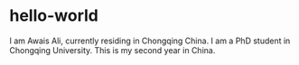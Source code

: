 # hello-world
I am Awais Ali, currently residing in Chongqing China. I am a PhD student in Chongqing University.
This is my second year in China.
